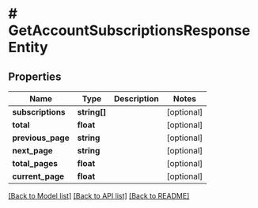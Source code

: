 # # GetAccountSubscriptionsResponseEntity

## Properties

Name | Type | Description | Notes
------------ | ------------- | ------------- | -------------
**subscriptions** | **string[]** |  | [optional]
**total** | **float** |  | [optional]
**previous_page** | **string** |  | [optional]
**next_page** | **string** |  | [optional]
**total_pages** | **float** |  | [optional]
**current_page** | **float** |  | [optional]

[[Back to Model list]](../../README.md#models) [[Back to API list]](../../README.md#endpoints) [[Back to README]](../../README.md)
